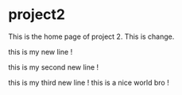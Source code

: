 # project2
This is the home page of project 2. This is change.

this is my new line !

this is my second new line !

this is my third new line !
this is a nice world bro !